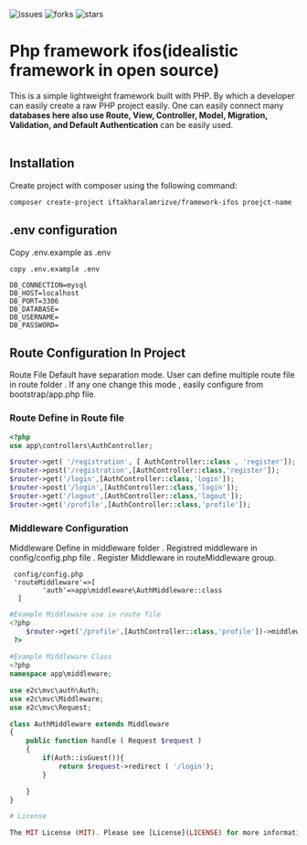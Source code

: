 ![issues](https://img.shields.io/github/issues/Iftakharalamrizve/framework-ifos??style=flat&logo=appveyor)
![forks](https://img.shields.io/github/forks/Iftakharalamrizve/framework-ifos?style=flat&logo=appveyor)
![stars](https://img.shields.io/github/stars/Iftakharalamrizve/framework-ifos?style=flat&logo=appveyor)


# Php framework ifos(idealistic framework in open source)
This is a simple lightweight framework built with PHP. By which a developer can easily create a  raw PHP project easily.
 One can easily connect many <b>databases here also use Route, View, Controller, Model, Migration, Validation, and Default Authentication</b> can be easily used.\
<br />

## Installation
Create project with composer using the following command:

```
composer create-project iftakharalamrizve/framework-ifos proejct-name
```

## .env configuration 
Copy .env.example as .env 

```
copy .env.example .env
```

```
DB_CONNECTION=mysql
DB_HOST=localhost
DB_PORT=3306
DB_DATABASE=
DB_USERNAME=
DB_PASSWORD=
```

## Route Configuration In Project  
Route File Default have separation mode. User can define multiple route file in route folder . If any one change this mode , easily configure from bootstrap/app.php file.
### Route Define in Route file 
```php
<?php
use app\controllers\AuthController;

$router->get( '/registration', [ AuthController::class , 'register']);
$router->post('/registration',[AuthController::class,'register']);
$router->get('/login',[AuthController::class,'login']);
$router->post('/login',[AuthController::class,'login']);
$router->get('/logout',[AuthController::class,'logout']);
$router->get('/profile',[AuthController::class,'profile']);
```

### Middleware Configuration
Middleware Define in middleware folder . Registred middleware in config/config.php file . Register Middleware in routeMiddleware group. 
```shell
 config/config.php
 'routeMiddleware'=>[
        'auth'=>app\middleware\AuthMiddleware::class
  ]
```
```php
#Example Middleware use in route file
<?php
    $router->get('/profile',[AuthController::class,'profile'])->middleware('auth');
 ?>
 
#Example Middleware Class
<?php
namespace app\middleware;

use e2c\mvc\auth\Auth;
use e2c\mvc\Middleware;
use e2c\mvc\Request;

class AuthMiddleware extends Middleware
{
    public function handle ( Request $request )
    {
        if(Auth::isGuest()){
            return $request->redirect ( '/login');
        }

    }
}

# License

The MIT License (MIT). Please see [License](LICENSE) for more information.
